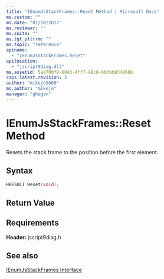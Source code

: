 ```yaml
---
title: "IEnumJsStackFrames::Reset Method | Microsoft Docs"
ms.custom: ""
ms.date: "01/18/2017"
ms.reviewer: ""
ms.suite: ""
ms.tgt_pltfrm: ""
ms.topic: "reference"
apiname: 
  - "IEnumJsStackFrames.Reset"
apilocation: 
  - "jscript9diag.dll"
ms.assetid: 5ad700f8-6043-4ff7-88c8-bbfbb934868b
caps.latest.revision: 5
author: "mikejo5000"
ms.author: "mikejo"
manager: "ghogen"
---
```

# IEnumJsStackFrames::Reset Method
Resets the stack frame to the position before the first element.  
  
## Syntax  
  
```cpp
HRESULT Reset(void);  
```  
  
## Return Value  
  
## Requirements  
 **Header:** jscript9diag.h  
  
## See also  
 [IEnumJsStackFrames Interface](../../winscript/reference/ienumjsstackframes-interface.md)